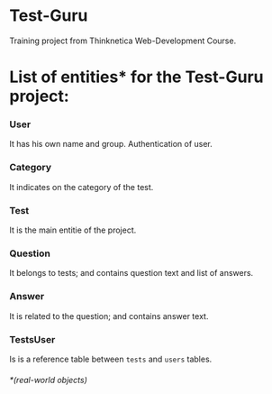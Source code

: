 # Test-Guru

Training project from Thinknetica Web-Development Course.

# List of entities* for the Test-Guru project:

### User

  It has his own name and group. Authentication of user.

### Category

  It indicates on the category of the test.

### Test

  It is the main entitie of the project.

### Question

  It belongs to tests; and contains question text and list of answers.

### Answer

  It is related to the question; and contains answer text.

### TestsUser

  Is is a reference table between `tests` and `users` tables.



###### *(real-world objects)
